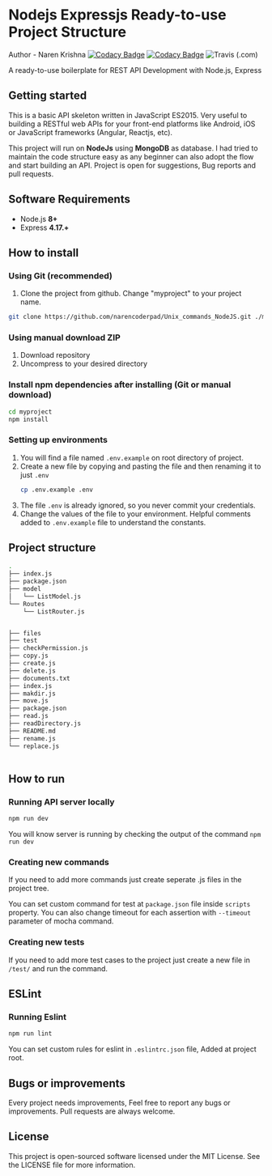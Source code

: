 # Nodejs Expressjs Ready-to-use Project Structure
Author - Naren Krishna [![Codacy Badge](https://api.codacy.com/project/badge/Coverage/b3eb80984adc4671988ffb22d6ad83df)](https://www.codacy.com/manual/maitraysuthar/rest-api-nodejs-mongodb?utm_source=github.com&utm_medium=referral&utm_content=maitraysuthar/rest-api-nodejs-mongodb&utm_campaign=Badge_Coverage) [![Codacy Badge](https://api.codacy.com/project/badge/Grade/b3eb80984adc4671988ffb22d6ad83df)](https://www.codacy.com/manual/maitraysuthar/rest-api-nodejs-mongodb?utm_source=github.com&amp;utm_medium=referral&amp;utm_content=maitraysuthar/rest-api-nodejs-mongodb&amp;utm_campaign=Badge_Grade) ![Travis (.com)](https://img.shields.io/travis/com/maitraysuthar/rest-api-nodejs-mongodb)

A ready-to-use boilerplate for REST API Development with Node.js, Express


## Getting started


This is a basic API skeleton written in JavaScript ES2015. Very useful to building a RESTful web APIs for your front-end platforms like Android, iOS or JavaScript frameworks (Angular, Reactjs, etc).

This project will run on **NodeJs** using **MongoDB** as database. I had tried to maintain the code structure easy as any beginner can also adopt the flow and start building an API. Project is open for suggestions, Bug reports and pull requests.


## Software Requirements

-   Node.js **8+**
-   Express **4.17.+** 

## How to install

### Using Git (recommended)

1.  Clone the project from github. Change "myproject" to your project name.

```bash
git clone https://github.com/narencoderpad/Unix_commands_NodeJS.git ./myproject
```

### Using manual download ZIP

1.  Download repository
2.  Uncompress to your desired directory

### Install npm dependencies after installing (Git or manual download)

```bash
cd myproject
npm install
```

### Setting up environments

1.  You will find a file named `.env.example` on root directory of project.
2.  Create a new file by copying and pasting the file and then renaming it to just `.env`
    ```bash
    cp .env.example .env
    ```
3.  The file `.env` is already ignored, so you never commit your credentials.
4.  Change the values of the file to your environment. Helpful comments added to `.env.example` file to understand the constants.
## Project  structure
```sh
.
├── index.js
├── package.json
├── model
│   └── ListModel.js
└── Routes
    └── ListRouter.js


├── files
├── test
├── checkPermission.js
├── copy.js
├── create.js
├── delete.js
├── documents.txt
├── index.js
├── makdir.js
├── move.js
├── package.json
├── read.js
├── readDirectory.js
├── README.md
├── rename.js
└── replace.js    
 
```
## How to run

### Running  API server locally

```bash
npm run dev
```

You will know server is running by checking the output of the command `npm run dev`


### Creating new commands

If you need to add more commands just create seperate .js files in the project tree.


You can set custom command for test at `package.json` file inside `scripts` property. You can also change timeout for each assertion with `--timeout` parameter of mocha command.

### Creating new tests

If you need to add more test cases to the project just create a new file in `/test/` and run the command.

## ESLint

### Running  Eslint

```bash
npm run lint
```

You can set custom rules for eslint in `.eslintrc.json` file, Added at project root.

## Bugs or improvements

Every project needs improvements, Feel free to report any bugs or improvements. Pull requests are always welcome.

## License

This project is open-sourced software licensed under the MIT License. See the LICENSE file for more information.